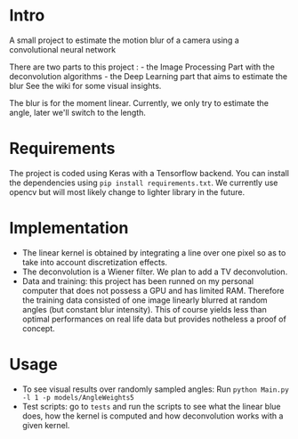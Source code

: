 # Intro 
A small project to estimate the motion blur of a camera using a convolutional neural network

There are two parts to this project : 
	- the Image Processing Part with the deconvolution algorithms
	- the Deep Learning part that aims to estimate the blur
See the wiki for some visual insights.

The blur is for the moment linear. Currently, we only try to estimate the angle, later we'll switch to the length.

# Requirements
The project is coded using Keras with a Tensorflow backend. You can install the dependencies using `pip install requirements.txt`.
We currently use opencv but will most likely change to lighter library in the future.

# Implementation
- The linear kernel is obtained by integrating a line over one pixel so as to take into account discretization effects.
- The deconvolution is a Wiener filter. We plan to add a TV deconvolution.
- Data and training: this project has been runned on my personal computer that does not possess a GPU and has limited RAM. Therefore the training data consisted of one image linearly blurred at random angles (but constant blur intensity). This of course yields less than optimal performances on real life data but provides notheless a proof of concept. 

# Usage
- To see visual results over randomly sampled angles: Run `python Main.py -l 1 -p models/AngleWeights5`
- Test scripts: go to `tests` and run the scripts to see what the linear blue does, how the kernel is computed and how deconvolution works with a given kernel.


